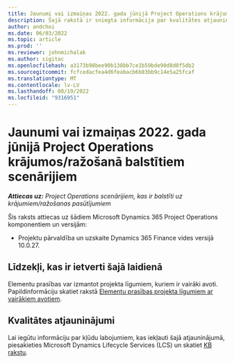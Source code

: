 ```yaml
---
title: Jaunumi vai izmaiņas 2022. gada jūnijā Project Operations krājumos/ražošanā balstītiem scenārijiem
description: Šajā rakstā ir sniegta informācija par kvalitātes atjauninājumiem, kas pieejami 2022. gada jūnija laidienā Project Operations krājumu un ražošanas scenārijiem.
author: andchoi
ms.date: 06/03/2022
ms.topic: article
ms.prod: ''
ms.reviewer: johnmichalak
ms.author: sigitac
ms.openlocfilehash: a3173b98bee90b138bb7ce1b59bde90d8d0f5db2
ms.sourcegitcommit: fcfcedacfea4d6feabacb6b83bb9c14e5a25fcaf
ms.translationtype: MT
ms.contentlocale: lv-LV
ms.lasthandoff: 08/19/2022
ms.locfileid: "9316951"
---
```

# <a name="whats-new-or-changed-in-project-operations-june-2022-for-stockedproduction-based-scenarios"></a>Jaunumi vai izmaiņas 2022. gada jūnijā Project Operations krājumos/ražošanā balstītiem scenārijiem

_**Attiecas uz:** Project Operations scenārijiem, kas ir balstīti uz krājumiem/ražošanas pasūtījumiem_

Šis raksts attiecas uz šādiem Microsoft Dynamics 365 Project Operations komponentiem un versijām:

- Projektu pārvaldība un uzskaite Dynamics 365 Finance vides versijā 10.0.27.

## <a name="features-included-in-this-release"></a>Līdzekļi, kas ir ietverti šajā laidienā

Elementu prasības var izmantot projekta līgumiem, kuriem ir vairāki avoti. Papildinformāciju skatiet rakstā [Elementu prasības projekta līgumiem ar vairākiem avotiem](../multiple-funding-sources-item-req.md).

## <a name="quality-updates"></a>Kvalitātes atjauninājumi

Lai iegūtu informāciju par kļūdu labojumiem, kas iekļauti šajā atjauninājumā, piesakieties Microsoft Dynamics Lifecycle Services (LCS) un skatiet [KB rakstu](https://fix.lcs.dynamics.com/Issue/Details?bugId=673271).
